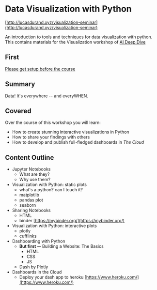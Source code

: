 # Data Visualization with Python

[http://lucasdurand.xyz/visualization-seminar](http://lucasdurand.xyz/visualization-seminar)

An introduction to tools and techniques for data visualization with 
python. This contains materials for the Visualization workshop of 
[AI Deep Dive](https://aideepdive.com/)

## First

[Please get setup before the course](README-setup.md)

## Summary

Data! It's everywhere -- and everyWHEN. 

## Covered

Over the course of this workshop you will learn:

* How to create stunning interactive visualizations in Python
* How to share your findings with others
* How to develop and publish full-fledged dashboards in *The Cloud*

## Content Outline

* Jupyter Notebooks
	* What are they?
	* Why use them?
* Visualization with Python: static plots
	* what's a python? can I touch it?
	* matplotlib
	* pandas plot
	* seaborn
* Sharing Notebooks
	* HTML 
	* binder [https://mybinder.org/](https://mybinder.org/)
* Visualization with Python: interactive plots
	* plotly
	* cufflinks
* Dashboarding with Python
	* **But first --** Building a Website: The Basics
		* HTML
		* CSS
		* JS
	* Dash by Plotly
* Dashboards in the Cloud
	* Deploy your dash app to heroku [https://www.heroku.com/](https://www.heroku.com/)
